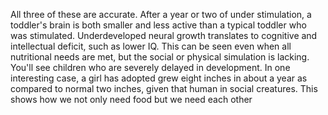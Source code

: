 All three of these are accurate. After a year or two of under stimulation, a
toddler's brain is both smaller and less active than a typical toddler who was
stimulated. Underdeveloped neural growth translates to cognitive and
intellectual deficit, such as lower IQ. This can be seen even when all
nutritional needs are met, but the social or physical simulation is lacking.
You'll see children who are severely delayed in development. In one interesting
case, a girl has adopted grew eight inches in about a year as compared to
normal two inches, given that human in social creatures. This shows how we not
only need food but we need each other

